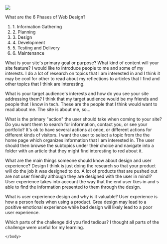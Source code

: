<!DOCTYPE html>
<html>
<head>
    <title>Design Reflection</title>
</head>
    <body>
      <main>
      <p>
      <img src="imgs/site-map.jpg">
      </p>
      <p>
        What are the 6 Phases of Web Design?
      <ol>
        <li>1. Information Gathering</li>
        <li>2. Planning</li>
        <li>3. Design</li>
        <li>4. Development</li>
        <li>5. Testing and Delivery</li>
        <li>6. Maintenance</li>
      </ol>
      </p>
      <p>
        What is your site's primary goal or purpose? What kind of content will your site feature?
        I would like to introduce people to me and some of my interests. I do a lot of research on topics that I am interested in and I think it may be cool for other to read about my reflections to articles that I find and other topics that I think are interesting.
      </p>
      <p>
        What is your target audience's interests and how do you see your site addressing them?
        I think that my target audience would be my friends and people that I know in tech. These are the people that I think would want to read about me. The site is about me, so...
      </p>
      <p>
        What is the primary "action" the user should take when coming to your site? Do you want them to search for information, contact you, or see your portfolio? It's ok to have several actions at once, or different actions for different kinds of visitors.
        I want the user to select a topic from the the home page which organizes information that I am interested in. The user should then browse the subtopics under their choice and navigate into a folder with an article that they might find interesting to red about it.
      </p>
      <p>
        What are the main things someone should know about design and user experience?
        Design I think is just doing the research so that your product will do the job it was designed to do. A lot of products that are pushed out are not user friendly although they are designed with the user in mind!? User experience takes into account the way that the end user tkes in and s able to find the information presented to them through the design.
      </p>
      <p>
        What is user experience design and why is it valuable?
        User experience is how a person feels when using a product. Grea design may lead to a positive emotional experience while bad design will likely lead to a poor user experience.
      </p>
      <p>
        Which parts of the challenge did you find tedious?
        I thought all parts of the challenge were useful for my learning.
      </p>

    </body>
</html>
    </main>